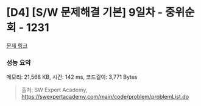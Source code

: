 # [D4] [S/W 문제해결 기본] 9일차 - 중위순회 - 1231 

[문제 링크](https://swexpertacademy.com/main/code/problem/problemDetail.do?contestProbId=AV140YnqAIECFAYD) 

### 성능 요약

메모리: 21,568 KB, 시간: 142 ms, 코드길이: 3,771 Bytes



> 출처: SW Expert Academy, https://swexpertacademy.com/main/code/problem/problemList.do
